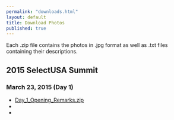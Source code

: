 ```yaml
---
permalink: "downloads.html"
layout: default
title: Download Photos
published: true
---
```


Each .zip file contains the photos in .jpg format as well as .txt files containing their descriptions.

## 2015 SelectUSA Summit

### March 23, 2015 (Day 1)

* [Day_1_Opening_Remarks.zip]()
* 
* 
